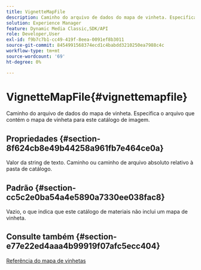 ```yaml
---
title: VignetteMapFile
description: Caminho do arquivo de dados do mapa de vinheta. Especifica o arquivo que contém o mapa de vinheta para este catálogo de imagem.
solution: Experience Manager
feature: Dynamic Media Classic,SDK/API
role: Developer,User
exl-id: f9b7c7b1-cc49-419f-8eea-0091ef8b3011
source-git-commit: 8454991568374ecd1c4babdd3210250ea7988c4c
workflow-type: tm+mt
source-wordcount: '69'
ht-degree: 0%

---
```


# VignetteMapFile{#vignettemapfile}

Caminho do arquivo de dados do mapa de vinheta. Especifica o arquivo que contém o mapa de vinheta para este catálogo de imagem.

## Propriedades {#section-8f624cb8e49b44258a961fb7e464ce0a}

Valor da string de texto. Caminho ou caminho de arquivo absoluto relativo à pasta de catálogo.

## Padrão {#section-cc5c2e0ba54a4e5890a7330ee038fac8}

Vazio, o que indica que este catálogo de materiais não inclui um mapa de vinheta.

## Consulte também {#section-e77e22ed4aaa4b99919f07afc5ecc404}

[Referência do mapa de vinhetas](../../../../../ir-api/material-cat/image-rendering-api-ref/c-ir-material-catalog/c-ir-vignette-map-reference/c-ir-vignette-map-reference.md#concept-f9486269f2b04d4cb6750f3af7bf0eb7)
